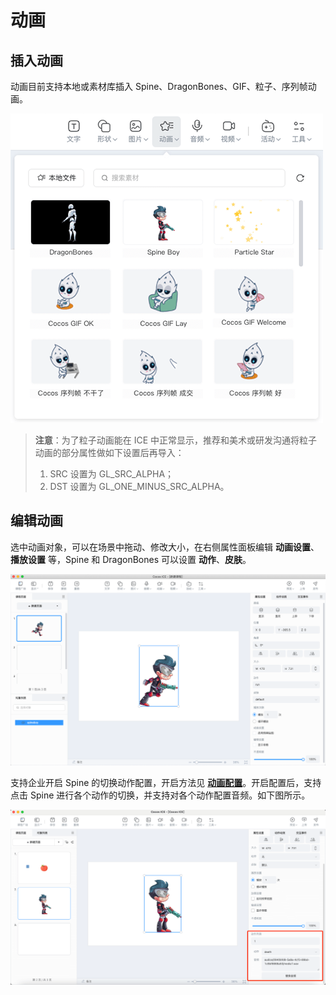 # 动画

## 插入动画

动画目前支持本地或素材库插入 Spine、DragonBones、GIF、粒子、序列帧动画。

![插入动画](img/animation2.png)

> **注意**：为了粒子动画能在 ICE 中正常显示，推荐和美术或研发沟通将粒子动画的部分属性做如下设置后再导入：
> 1. SRC 设置为 GL_SRC_ALPHA；
> 2. DST 设置为 GL_ONE_MINUS_SRC_ALPHA。

## 编辑动画

选中动画对象，可以在场景中拖动、修改大小，在右侧属性面板编辑 **动画设置**、**播放设置** 等，Spine 和 DragonBones 可以设置 **动作**、**皮肤**。

![动画](img/animation.png)

支持企业开启 Spine 的切换动作配置，开启方法见 [**动画配置**](../../../developer/configure/object/animation/index.md)。开启配置后，支持点击 Spine 进行各个动作的切换，并支持对各个动作配置音频。如下图所示。

![动画音频](img/change_animation.png)
